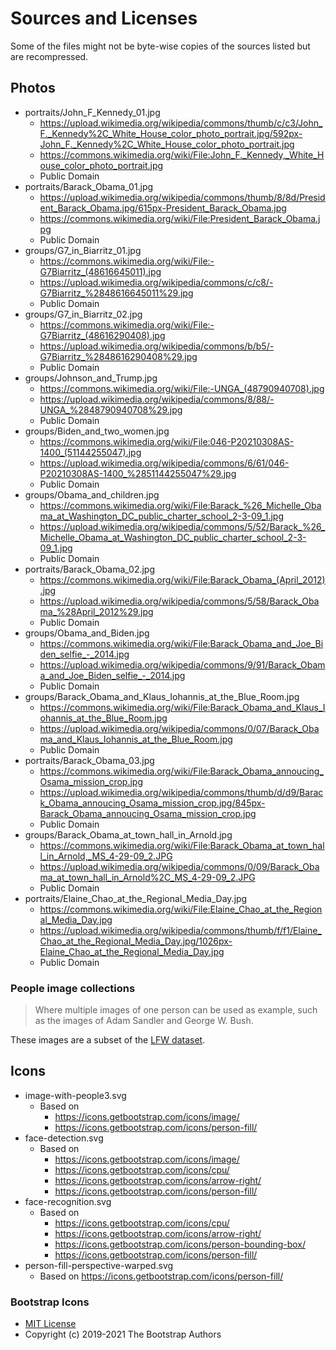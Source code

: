 # Sources and Licenses

Some of the files might not be byte-wise copies of the sources listed but are recompressed.

## Photos

* portraits/John_F_Kennedy_01.jpg
  * <https://upload.wikimedia.org/wikipedia/commons/thumb/c/c3/John_F._Kennedy%2C_White_House_color_photo_portrait.jpg/592px-John_F._Kennedy%2C_White_House_color_photo_portrait.jpg>
  * <https://commons.wikimedia.org/wiki/File:John_F._Kennedy,_White_House_color_photo_portrait.jpg>
  * Public Domain
* portraits/Barack_Obama_01.jpg
  * <https://upload.wikimedia.org/wikipedia/commons/thumb/8/8d/President_Barack_Obama.jpg/615px-President_Barack_Obama.jpg>
  * <https://commons.wikimedia.org/wiki/File:President_Barack_Obama.jpg>
  * Public Domain
* groups/G7_in_Biarritz_01.jpg
  * <https://commons.wikimedia.org/wiki/File:-G7Biarritz_(48616645011).jpg>
  * <https://upload.wikimedia.org/wikipedia/commons/c/c8/-G7Biarritz_%2848616645011%29.jpg>
  * Public Domain
* groups/G7_in_Biarritz_02.jpg
  * <https://commons.wikimedia.org/wiki/File:-G7Biarritz_(48616290408).jpg>
  * <https://upload.wikimedia.org/wikipedia/commons/b/b5/-G7Biarritz_%2848616290408%29.jpg>
  * Public Domain
* groups/Johnson_and_Trump.jpg
  * <https://commons.wikimedia.org/wiki/File:-UNGA_(48790940708).jpg>
  * <https://upload.wikimedia.org/wikipedia/commons/8/88/-UNGA_%2848790940708%29.jpg>
  * Public Domain
* groups/Biden_and_two_women.jpg
  * <https://commons.wikimedia.org/wiki/File:046-P20210308AS-1400_(51144255047).jpg>
  * <https://upload.wikimedia.org/wikipedia/commons/6/61/046-P20210308AS-1400_%2851144255047%29.jpg>
  * Public Domain
* groups/Obama_and_children.jpg
  * <https://commons.wikimedia.org/wiki/File:Barack_%26_Michelle_Obama_at_Washington_DC_public_charter_school_2-3-09_1.jpg>
  * <https://upload.wikimedia.org/wikipedia/commons/5/52/Barack_%26_Michelle_Obama_at_Washington_DC_public_charter_school_2-3-09_1.jpg>
  * Public Domain
* portraits/Barack_Obama_02.jpg
  * <https://commons.wikimedia.org/wiki/File:Barack_Obama_(April_2012).jpg>
  * <https://upload.wikimedia.org/wikipedia/commons/5/58/Barack_Obama_%28April_2012%29.jpg>
  * Public Domain
* groups/Obama_and_Biden.jpg
  * <https://commons.wikimedia.org/wiki/File:Barack_Obama_and_Joe_Biden_selfie_-_2014.jpg>
  * <https://upload.wikimedia.org/wikipedia/commons/9/91/Barack_Obama_and_Joe_Biden_selfie_-_2014.jpg>
  * Public Domain
* groups/Barack_Obama_and_Klaus_Iohannis_at_the_Blue_Room.jpg
  * <https://commons.wikimedia.org/wiki/File:Barack_Obama_and_Klaus_Iohannis_at_the_Blue_Room.jpg>
  * <https://upload.wikimedia.org/wikipedia/commons/0/07/Barack_Obama_and_Klaus_Iohannis_at_the_Blue_Room.jpg>
  * Public Domain
* portraits/Barack_Obama_03.jpg
  * <https://commons.wikimedia.org/wiki/File:Barack_Obama_annoucing_Osama_mission_crop.jpg>
  * <https://upload.wikimedia.org/wikipedia/commons/thumb/d/d9/Barack_Obama_annoucing_Osama_mission_crop.jpg/845px-Barack_Obama_annoucing_Osama_mission_crop.jpg>
  * Public Domain
* groups/Barack_Obama_at_town_hall_in_Arnold.jpg
  * <https://commons.wikimedia.org/wiki/File:Barack_Obama_at_town_hall_in_Arnold,_MS_4-29-09_2.JPG>
  * <https://upload.wikimedia.org/wikipedia/commons/0/09/Barack_Obama_at_town_hall_in_Arnold%2C_MS_4-29-09_2.JPG>
  * Public Domain
* portraits/Elaine_Chao_at_the_Regional_Media_Day.jpg
  * <https://commons.wikimedia.org/wiki/File:Elaine_Chao_at_the_Regional_Media_Day.jpg>
  * <https://upload.wikimedia.org/wikipedia/commons/thumb/f/f1/Elaine_Chao_at_the_Regional_Media_Day.jpg/1026px-Elaine_Chao_at_the_Regional_Media_Day.jpg>
  * Public Domain

### People image collections

> Where multiple images of one person can be used as example, such as the images of Adam Sandler and George W. Bush.

These images are a subset of the [LFW dataset](http://vis-www.cs.umass.edu/lfw/).

## Icons

* image-with-people3.svg
  * Based on
    * <https://icons.getbootstrap.com/icons/image/>
    * <https://icons.getbootstrap.com/icons/person-fill/>
* face-detection.svg
  * Based on
    * <https://icons.getbootstrap.com/icons/image/>
    * <https://icons.getbootstrap.com/icons/cpu/>
    * <https://icons.getbootstrap.com/icons/arrow-right/>
    * <https://icons.getbootstrap.com/icons/person-fill/>
* face-recognition.svg
  * Based on
    * <https://icons.getbootstrap.com/icons/cpu/>
    * <https://icons.getbootstrap.com/icons/arrow-right/>
    * <https://icons.getbootstrap.com/icons/person-bounding-box/>
    * <https://icons.getbootstrap.com/icons/person-fill/>
* person-fill-perspective-warped.svg
  * Based on <https://icons.getbootstrap.com/icons/person-fill/>

### Bootstrap Icons

* [MIT License](https://github.com/twbs/icons/blob/a7c0bc0c8222cbbdfcf5c30a21a7af50cbe77d35/LICENSE.md)
* Copyright (c) 2019-2021 The Bootstrap Authors
